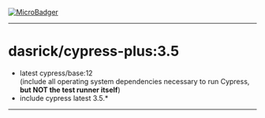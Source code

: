 [![MicroBadger][microbadger-image]][microbadger-url]
***

# dasrick/cypress-plus:3.5

* latest cypress/base:12 <br>(include all operating system dependencies necessary to run Cypress, **but NOT the test runner itself**)
* include cypress latest 3.5.*

***

[microbadger-image]: https://images.microbadger.com/badges/image/dasrick/cypress-plus:3.5.svg
[microbadger-url]: https://microbadger.com/images/dasrick/cypress-plus:3.5

